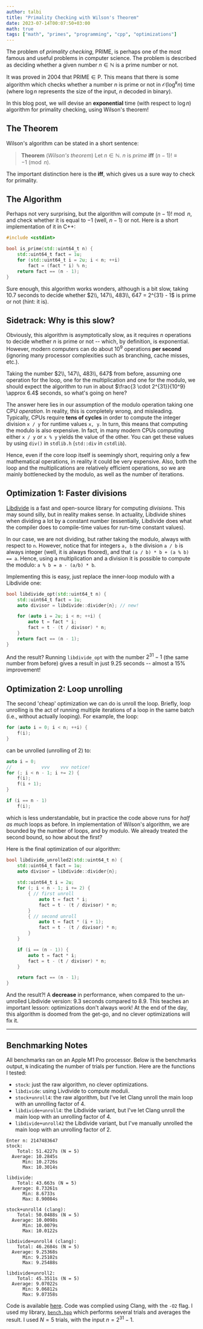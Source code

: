 ```yaml
---
author: talbi
title: "Primality Checking with Wilson's Theorem"
date: 2023-07-14T00:07:50+03:00
math: true
tags: ["math", "primes", "programming", "cpp", "optimizations"]
---
```


<!--more-->

The problem of *primality checking*, $\mathrm{PRIME}$, is perhaps one of the most famous and useful problems in computer science. The problem is described as deciding whether a given number $n \in \mathbb{N}$ is a prime number or not.

It was proved in 2004 that $\mathrm{PRIME} \in \mathsf{P}$. This means that there is some algorithm which checks whether a number $n$ is prime or not in $\mathcal{O}(\log^k n)$ time (where $\log n$ represents the size of the input, $n$ decoded in binary).

In this blog post, we will devise an **exponential** time (with respect to $\log n$) algorithm for primality checking, using Wilson's theorem!

## The Theorem

Wilson's algorithm can be stated in a short sentence:

> **Theorem** (*Wilson's theorem*) Let $n \in \mathbb{N}$. $n$ is *prime* **iff** $(n - 1)! \equiv -1 \pmod n$.

The important distinction here is the **iff**, which gives us a sure way to check for primality.

## The Algorithm

Perhaps not very surprising, but the algorithm will compute $(n - 1)! \bmod n$, and check whether it is equal to $-1$ (well, $n - 1$) or not. Here is a short implementation of it in C++:

```c++
#include <cstdint>

bool is_prime(std::uint64_t n) {
    std::uint64_t fact = 1u;
    for (std::uint64_t i = 2u; i < n; ++i)
        fact = (fact * i) % n;
    return fact == (n - 1);
}
```

Sure enough, this algorithm works wonders, although is a bit slow, taking 10.7 seconds to decide whether $2\\, 147\\, 483\\, 647 = 2^{31} - 1$ is prime or not (hint: it is).

## Sidetrack: Why is this slow?

Obviously, this algorithm is asymptotically slow, as it requires $n$ operations to decide whether $n$ is prime or not -- which, by definition, is exponential. However, modern computers can do about $10^9$ operations **per second** (ignoring many processor complexities such as branching, cache misses, etc.).

Taking the number $2\\, 147\\, 483\\, 647$ from before, assuming one operation for the loop, one for the multiplication and one for the modulo, we should expect the algorithm to run in about $\frac{3 \cdot 2^{31}}{10^9} \approx 6.4$ seconds, so what's going on here?

The answer here lies in our assumption of the modulo operation taking one CPU *operation*. In reality, this is completely wrong, and misleading. Typically, CPUs require **tens of cycles** in order to compute the integer division `x / y` for runtime values `x, y`. In turn, this means that computing the modulo is also expensive. In fact, in many modern CPUs computing either `x / y` or `x % y` yields the value of the other. You can get these values by using `div()` in `stdlib.h` (`std::div` in `cstdlib`).

Hence, even if the core loop itself is seemingly short, requiring only a few mathematical operations, in reality it could be very expensive. Also, both the loop and the multiplications are relatively efficient operations, so we are mainly bottlenecked by the modulo, as well as the number of iterations.

## Optimization 1: Faster divisions

[Libdivide](https://libdivide.com) is a fast and open-source library for computing *divisions*. This may sound silly, but in reality makes sense. In actuality, Libdivide shines when dividing a lot by a constant number (essentially, Libdivide does what the compiler does to compile-time values for run-time constant values).

In our case, we are not dividing, but rather taking the modulo, always with respect to `n`. However, notice that for integers `a, b` the division `a / b` is always integer (well, it is always floored), and that `(a / b) * b + (a % b) == a`. Hence, using a multiplication and a division it is possible to compute the modulo: `a % b = a - (a/b) * b`.

Implementing this is easy, just replace the inner-loop modulo with a Libdivide one:

```c++
bool libdivide_opt(std::uint64_t n) {
    std::uint64_t fact = 1u;
    auto divisor = libdivide::divider{n}; // new!

    for (auto i = 2u; i < n; ++i) {
        auto t = fact * i;
        fact = t - (t / divisor) * n;
    }
    return fact == (n - 1);
}
```

And the result? Running `libdivide_opt` with the number $2^{31} - 1$ (the same number from before) gives a result in just 9.25 seconds -- almost a 15% improvement!

## Optimization 2: Loop unrolling

The second 'cheap' optimization we can do is unroll the loop. Briefly, loop unrolling is the act of running multiple iterations of a loop in the same batch (i.e., without actually looping). For example, the loop:

```c++
for (auto i = 0; i < n; ++i) {
    f(i);
}
```
can be unrolled (unrolling of $2$) to:

```c++
auto i = 0;
//           vvv    vvv notice!
for (; i < n - 1; i += 2) {
    f(i);
    f(i + 1);
}

if (i == n - 1)
    f(i);
```
which is less understandable, but in practice the code above runs for *half as much* loops as before. In implementation of Wilson's algorithm, we are bounded by the number of loops, and by modulo. We already treated the second bound, so how about the first?

Here is the final optimization of our algorithm:

```c++
bool libdivide_unrolled2(std::uint64_t n) {
    std::uint64_t fact = 1u;
    auto divisor = libdivide::divider{n};
    
    std::uint64_t i = 2u; 
    for (; i < n - 1; i += 2) {
        { // first unroll
            auto t = fact * i;
            fact = t - (t / divisor) * n;
        }
        { // second unroll
            auto t = fact * (i + 1);
            fact = t - (t / divisor) * n;
        }
    }

    if (i == (n - 1)) {
        auto t = fact * i;
        fact = t - (t / divisor) * n;
    }       

    return fact == (n - 1);
}
```

And the result?! A **decrease** in performance, when compared to the un-unrolled Libdivide version: $9.3$ seconds compared to $8.9$. This teaches an important lesson: optimizations don't always work! At the end of the day, this algorithm is doomed from the get-go, and no clever optimizations will fix it.

---

## Benchmarking Notes

All benchmarks ran on an Apple M1 Pro processor. Below is the benchmarks output, `N` indicating the number of trials per function. Here are the functions I tested:

- `stock`: just the raw algorithm, no clever optimizations.
- `libdivide`: using Livdivide to compute moduli.
- `stock+unroll4`: the raw algorithm, but I've let Clang unroll the main loop with an unrolling factor of $4$.
- `libdivide+unroll4`: the Libdivide variant, but I've let Clang unroll the main loop with an unrolling factor of $4$.
- `libdivide+unroll42` the Libdivide variant, but I've manually unrolled the main loop with an unrolling factor of $2$.

```shell
Enter n: 2147483647
stock:
    Total: 51.4227s (N = 5)
  Average: 10.2845s
      Min: 10.2726s
      Max: 10.3014s

libdivide:
    Total: 43.663s (N = 5)
  Average: 8.73261s
      Min: 8.6733s
      Max: 8.90084s

stock+unroll4 (clang):
    Total: 50.0488s (N = 5)
  Average: 10.0098s
      Min: 10.0079s
      Max: 10.0122s

libdivide+unroll4 (clang):
    Total: 46.2684s (N = 5)
  Average: 9.25368s
      Min: 9.25102s
      Max: 9.25488s

libdivide+unroll2:
    Total: 45.3511s (N = 5)
  Average: 9.07022s
      Min: 9.06812s
      Max: 9.07358s
```

Code is available [here](wil.cpp). Code was complied using Clang, with the `-O2` flag. I used my library, [`bench.hpp`](https://github.com/talbii/bench.hpp) which performs several trials and averages the result. I used $N = 5$ trials, with the input $n = 2^{31} - 1$.

